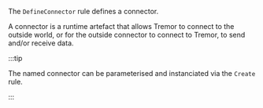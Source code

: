 The `DefineConnector` rule defines a connector.

A connector is a runtime artefact that allows Tremor to connect to the outside
world, or for the outside connector to connect to Tremor, to send and/or receive
data.

:::tip

The named connector can be parameterised and instanciated via the `Create` rule.

:::

